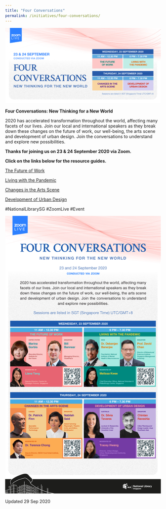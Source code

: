 ```yaml
---
title: "Four Conversations"
permalink: /initiatives/four-conversations/
---
```


![banner Four Convo](\images\FourConvoBanner.jpg)

**Four Conversations: New Thinking for a New World**

2020 has accelerated transformation throughout the world, affecting many facets of our lives. Join our local and international speakers as they break down these changes on the future of work, our well-being, the arts scene and development of urban design. Join the conversations to understand and explore new possibilities. 



**Thanks for joining us on 23 & 24 September 2020 via Zoom.**

**Click on the links below for the resource guides.**

[The Future of Work](https://medium.com/the-national-library-blog/four-conversations-the-future-of-work-a10195af3081)

[Living with the Pandemic](https://medium.com/the-national-library-blog/four-conversations-living-with-the-pandemic-e2d92247d283)

[Changes in the Arts Scene](https://medium.com/the-national-library-blog/four-conversations-changes-in-the-arts-scene-4d4f34568297)

[Development of Urban Design](https://medium.com/@nationallibrarysg/four-conversations-development-of-urban-design-1a8f6759068f)

 #NationalLibrarySG #ZoomLive #Event

![banner Four Convo](\images\FourConvo2020.jpg)

Updated 29 Sep 2020

